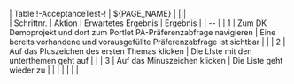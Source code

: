 | Table:!-AcceptanceTest-! | ${PAGE_NAME} | |||   
| Schrittnr. | Aktion | Erwartetes Ergebnis | Ergebnis |
| -- |
| 1 | Zum DK Demoprojekt und dort zum Portlet PA-Präferenzabfrage navigieren | Eine bereits vorhandene und vorausgefüllte Präferenzabfrage ist sichtbar | |
| 2 | Auf das Pluszeichen des ersten Themas klicken | Die LIste mit den unterthemen geht auf | |
| 3 | Auf das Minuszeichen klicken | Die Liste geht wieder zu | |
| | | | |
